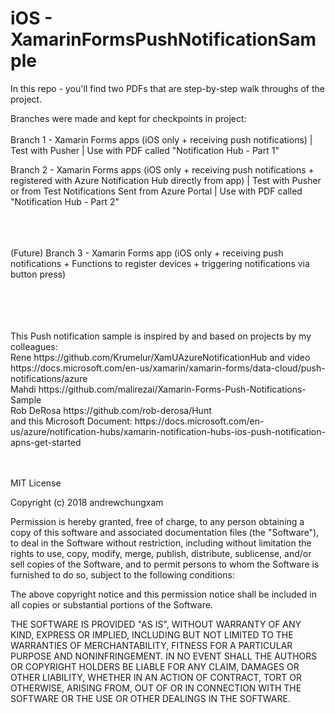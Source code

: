 # iOS - XamarinFormsPushNotificationSample

In this repo - you'll find two PDFs that are step-by-step walk throughs of the project.

Branches were made and kept for checkpoints in project:<br ><br >
Branch 1 - Xamarin Forms apps (iOS only + receiving push notifications) | Test with Pusher | Use with PDF called "Notification Hub - Part 1" <br >

Branch 2 - Xamarin Forms apps (iOS only + receiving push notifications + registered with Azure Notification Hub directly from app) | Test with Pusher or from Test Notifications Sent from Azure Portal | Use with PDF called "Notification Hub - Part 2"<br >
<br ><br ><br >


(Future) Branch 3 - Xamarin Forms app (iOS only + receiving push notifications + Functions to register devices + triggering  notifications via button press) <br >


<br >
<br >
<br >
<br >
This Push notification sample is inspired by and based on projects by my colleagues: <br >
Rene https://github.com/Krumelur/XamUAzureNotificationHub and video https://docs.microsoft.com/en-us/xamarin/xamarin-forms/data-cloud/push-notifications/azure <br >
Mahdi https://github.com/malirezai/Xamarin-Forms-Push-Notifications-Sample <br >
Rob DeRosa https://github.com/rob-derosa/Hunt <br >
and this Microsoft Document: https://docs.microsoft.com/en-us/azure/notification-hubs/xamarin-notification-hubs-ios-push-notification-apns-get-started <br >


<br >
<br >

MIT License

Copyright (c) 2018 andrewchungxam

Permission is hereby granted, free of charge, to any person obtaining a copy
of this software and associated documentation files (the "Software"), to deal
in the Software without restriction, including without limitation the rights
to use, copy, modify, merge, publish, distribute, sublicense, and/or sell
copies of the Software, and to permit persons to whom the Software is
furnished to do so, subject to the following conditions:

The above copyright notice and this permission notice shall be included in all
copies or substantial portions of the Software.

THE SOFTWARE IS PROVIDED "AS IS", WITHOUT WARRANTY OF ANY KIND, EXPRESS OR
IMPLIED, INCLUDING BUT NOT LIMITED TO THE WARRANTIES OF MERCHANTABILITY,
FITNESS FOR A PARTICULAR PURPOSE AND NONINFRINGEMENT. IN NO EVENT SHALL THE
AUTHORS OR COPYRIGHT HOLDERS BE LIABLE FOR ANY CLAIM, DAMAGES OR OTHER
LIABILITY, WHETHER IN AN ACTION OF CONTRACT, TORT OR OTHERWISE, ARISING FROM,
OUT OF OR IN CONNECTION WITH THE SOFTWARE OR THE USE OR OTHER DEALINGS IN THE
SOFTWARE.

